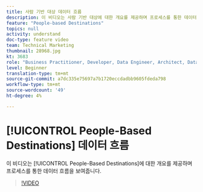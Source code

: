 ```yaml
---
title: 사람 기반 대상 데이터 흐름
description: 이 비디오는 사람 기반 대상에 대한 개요를 제공하며 프로세스를 통한 데이터 흐름을 보여줍니다.
feature: "People-based Destinations"
topics: null
activity: understand
doc-type: feature video
team: Technical Marketing
thumbnail: 28968.jpg
kt: 3683
role: "Business Practitioner, Developer, Data Engineer, Architect, Data Architect, Administrator, Leader"
level: Beginner
translation-type: tm+mt
source-git-commit: a7dc335e75697a7b1720eccdadbb9605fdeda798
workflow-type: tm+mt
source-wordcount: '49'
ht-degree: 4%

---
```



# [!UICONTROL People-Based Destinations] 데이터 흐름

이 비디오는 [!UICONTROL People-Based Destinations]에 대한 개요를 제공하며 프로세스를 통한 데이터 흐름을 보여줍니다.

>[!VIDEO](https://video.tv.adobe.com/v/28968/?quality=12)
